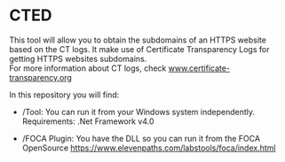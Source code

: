 # CTED
This tool will allow you to obtain the subdomains of an HTTPS website based on the CT logs. It make use of Certificate Transparency Logs for getting HTTPS websites subdomains.<br/>
For more information about CT logs, check www.certificate-transparency.org

In this repository you will find:

- /Tool: You can run it from your Windows system independently.
   Requirements: .Net Framework v4.0

- /FOCA Plugin: You have the DLL so you can run it from the FOCA OpenSource https://www.elevenpaths.com/labstools/foca/index.html
